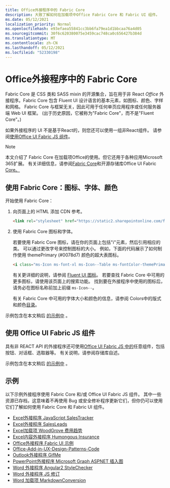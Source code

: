 ```yaml
---
title: Office外接程序中的 Fabric Core
description: 大致了解如何在加载项中Office Fabric Core 和 Fabric UI 组件。
ms.date: 05/12/2021
localization_priority: Normal
ms.openlocfilehash: e93efaea55841cc3bb6fa79ea1d1bbcaa76a4d05
ms.sourcegitcommit: 30f6c620380075e3459cac748ca0c656427b384d
ms.translationtype: MT
ms.contentlocale: zh-CN
ms.lasthandoff: 05/12/2021
ms.locfileid: "52330198"
---
```

# <a name="fabric-core-in-office-add-ins"></a>Office外接程序中的 Fabric Core

Fabric Core 是 CSS 类和 SASS mixin 的开源集合，旨在用于非 React *Office* 外接程序。Fabric Core 包含 Fluent UI 设计语言的基本元素，如图标、颜色、字样和网格。 Fabric Core 与框架无关，因此可用于任何单页应用程序或任何服务器端 Web UI 框架。  (出于历史原因，它被称为"Fabric Core"，而不是"Fluent Core"。) 

如果外接程序的 UI 不是基于React的，则您还可以使用一组非React组件。 请参阅[使用Office UI Fabric JS 组件](#use-office-ui-fabric-js-components)。

> [!NOTE]
> 本文介绍了 Fabric Core 在加载项Office的使用。但它还用于各种应用Microsoft 365扩展。 有关详细信息，请参阅[Fabric Core](https://developer.microsoft.com/fluentui#/get-started/web#fabric-core)和开源存储库Office UI Fabric [Core。](https://github.com/OfficeDev/office-ui-fabric-core)

## <a name="use-fabric-core-icons-fonts-colors"></a>使用 Fabric Core：图标、字体、颜色

开始使用 Fabric Core：

1. 向页面上的 HTML 添加 CDN 参考。  

    ```html
    <link rel="stylesheet" href="https://static2.sharepointonline.com/files/fabric/office-ui-fabric-core/9.6.1/css/fabric.min.css">
    ```

2. 使用 Fabric Core 图标和字体。

    若要使用 Fabric Core 图标，请在你的页面上包括"i"元素，然后引用相应的类。 可以通过更改字号来控制图标的大小。 例如，下面的代码展示了如何制作使用 themePrimary (#0078d7) 颜色的超大表图标。

    ```html
    <i class="ms-Icon ms-font-xl ms-Icon--Table ms-fontColor-themePrimary"></i>
    ```

    有关更详细的说明，请参阅 [Fluent UI 图标](https://developer.microsoft.com/fluentui#/styles/web/icons)。 若要查找 Fabric Core 中可用的更多图标，请使用该页面上的搜索功能。 找到要在外接程序中使用的图标后，请务必在图标名称前加上前缀 `ms-Icon--`。

    有关 Fabric Core 中可用的字体大小和颜色的信息，请参阅 Colors[](https://developer.microsoft.com/fluentui#/styles/web/typography)中的版式和颜色[目录](https://developer.microsoft.com/fluentui#/styles/web/colors)。

示例包含在本文稍后 [的示例中](#samples) 。

## <a name="use-office-ui-fabric-js-components"></a>使用 Office UI Fabric JS 组件

具有非 REACT API 的外接程序还可使用[Office UI Fabric JS 中的](https://github.com/OfficeDev/office-ui-fabric-js)任意组件，包括按钮、对话框、选取器等。 有关说明，请参阅存储库自述。

示例包含在本文稍后 [的示例中](#samples) 。

## <a name="samples"></a>示例

以下示例外接程序使用 Fabric Core 和/或 Office UI Fabric JS 组件。 其中一些资源已存档，这意味着不再使用 Bug 或安全修补程序更新它们，但你仍可以使用它们了解如何使用 Fabric Core 和 Fabric UI 组件。

- [Excel外接程序 JavaScript SalesTracker](https://github.com/OfficeDev/Excel-Add-in-JavaScript-SalesTracker)
- [Excel外接程序 SalesLeads](https://github.com/OfficeDev/Excel-Add-in-SalesLeads)
- [Excel加载项 WoodGrove 费用趋势](https://github.com/OfficeDev/Excel-Add-in-WoodGrove-Expense-Trends)
- [Excel内容外接程序 Humongous Insurance](https://github.com/OfficeDev/Excel-Content-Add-in-Humongous-Insurance)
- [Office外接程序 Fabric UI 示例](https://github.com/OfficeDev/Office-Add-in-Fabric-UI-Sample)
- [Office-Add-in-UX-Design-Patterns-Code](https://github.com/OfficeDev/Office-Add-in-UX-Design-Patterns-Code)
- [Outlook外接程序 GifMe](https://github.com/OfficeDev/Outlook-Add-in-GifMe)
- [PowerPoint外接程序 Microsoft Graph ASPNET 插入图](https://github.com/OfficeDev/PowerPoint-Add-in-Microsoft-Graph-ASPNET-InsertChart)
- [Word 外接程序 Angular2 StyleChecker](https://github.com/OfficeDev/Word-Add-in-Angular2-StyleChecker)
- [Word 外接程序 JS 修订](https://github.com/OfficeDev/Word-Add-in-JS-Redact)
- [Word 加载项 MarkdownConversion](https://github.com/OfficeDev/Word-Add-in-MarkdownConversion)
